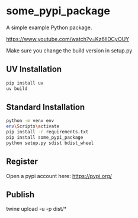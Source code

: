 # some_pypi_package

A simple example Python package.

https://www.youtube.com/watch?v=Kz6IlDCyOUY

Make sure you change the build version in setup.py

## UV Installation

```bash
pip install uv
uv build
```

## Standard Installation

```bash
python -m venv env
env\Scripts\activate
pip install -r requirements.txt
pip install some_pypi_package
python setup.py sdist bdist_wheel
```

## Register
Open a pypi account here: https://pypi.org/

## Publish
twine upload -u <username> -p <password> dist/*
